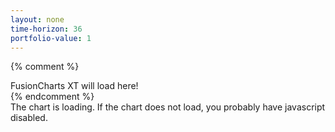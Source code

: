```yaml
---
layout: none
time-horizon: 36
portfolio-value: 1  
---
```

<html>
<head>
	<title>My first chart using FusionCharts Suite XT</title>
	<script type="text/javascript" src="https://cdn.fusioncharts.com/fusioncharts/latest/fusioncharts.js"></script>
	<script type="text/javascript" src="https://cdn.fusioncharts.com/fusioncharts/latest/themes/fusioncharts.theme.fusion.js"></script>
	<script type="text/javascript">

	</script>
	</head>
	<body>

<h2 id="title"></h2>


<div id="number"></div>
<div id="Array"></div>
<div id="Object"></div>



<script>
var returnArray = [

  {% for return in site.data.returns %}{{ return.Return }}, {% endfor %}

];

var monthArray = [

  {% for return in site.data.returns %}{{ return.Month }}, {% endfor %}

];

var yearArray = [

  {% for return in site.data.returns %}{{ return.Year }}, {% endfor %}

];

var length = returnArray.length - {{ page.time-horizon }};
var startMonth = Math.floor(Math.random() * length);
var endMonth = startMonth + {{ page.time-horizon }};
var month = monthArray[startMonth];
var year = yearArray[startMonth];
console.log(length);
console.log(startMonth);
console.log(endMonth);
const portfolioValue = [{{ page.portfolio-value }}];
const portfolioValueA = [{{ page.portfolio-value }}];
const portfolioValueB = [{{ page.portfolio-value }}];
const portfolioValueC = [{{ page.portfolio-value }}];
const portfolioValueD = [{{ page.portfolio-value }}];
const portfolioValueE = [{{ page.portfolio-value }}];
const portfolioValueF = [{{ page.portfolio-value }}];
const portfolioValueG = [{{ page.portfolio-value }}];
const portfolioValueH = [{{ page.portfolio-value }}];
const portfolioValueI = [{{ page.portfolio-value }}];
const portfolioValueJ = [{{ page.portfolio-value }}];
var randomNumbers = [];
var timeHorizon = {{ page.time-horizon }};
var caption = "{{ page.time-horizon }} Month Stock Market Returns Starting in " + month + "-" + year;


function market(){
  //document.getElementById("title").innerHTML = startMonth + " Year: " + year + " Month: " + month;


  var counter;
  var counterMax = timeHorizon * 10;
  for (counter = 0; counter < counterMax; counter++) {
    randomNumbers[counter] = Math.random() * 2;
  }

  var text = "";
  value = {{ page.portfolio-value }} ;
  var i;
  var p = 1;
  for (i = startMonth; i < endMonth; i++) {
    text += returnArray[i] + " " + value + "<br>";
    value = value * (1 + returnArray[i]);
    value = value.toFixed(2);
    portfolioValue[p] = value;
    if (randomNumbers[p-1] < 1) {
      portfolioValueA[p] = (portfolioValueA[p-1]*(1 + returnArray[i])).toFixed(2);
      } else {
      portfolioValueA[p] = (portfolioValueA[p-1]*(1 - returnArray[i])).toFixed(2);
      }
      if (randomNumbers[p + timeHorizon - 1] < 1) {
        portfolioValueB[p] = (portfolioValueB[p-1]*(1 + returnArray[i])).toFixed(2);
        } else {
        portfolioValueB[p] = (portfolioValueB[p-1]*(1 - returnArray[i])).toFixed(2);
        }
        if (randomNumbers[p + (timeHorizon * 2) - 1] < 1) {
          portfolioValueC[p] = (portfolioValueC[p-1]*(1 + returnArray[i])).toFixed(2);
          } else {
          portfolioValueC[p] = (portfolioValueC[p-1]*(1 - returnArray[i])).toFixed(2);
          }
          if (randomNumbers[p + (timeHorizon * 3) - 1] < 1) {
            portfolioValueD[p] = (portfolioValueD[p-1]*(1 + returnArray[i])).toFixed(2);
            } else {
            portfolioValueD[p] = (portfolioValueD[p-1]*(1 - returnArray[i])).toFixed(2);
            }
            if (randomNumbers[p + (timeHorizon * 4) - 1] < 1) {
              portfolioValueE[p] = (portfolioValueE[p-1]*(1 + returnArray[i])).toFixed(2);
              } else {
              portfolioValueE[p] = (portfolioValueE[p-1]*(1 - returnArray[i])).toFixed(2);
              }

              if (randomNumbers[p + (timeHorizon * 5) - 1] < 1) {
                portfolioValueF[p] = (portfolioValueF[p-1]*(1 + returnArray[i])).toFixed(2);
                } else {
                portfolioValueF[p] = (portfolioValueF[p-1]*(1 - returnArray[i])).toFixed(2);
                }

                if (randomNumbers[p + (timeHorizon * 6) - 1] < 1) {
                  portfolioValueG[p] = (portfolioValueG[p-1]*(1 + returnArray[i])).toFixed(2);
                  } else {
                  portfolioValueG[p] = (portfolioValueG[p-1]*(1 - returnArray[i])).toFixed(2);
                  }
                  if (randomNumbers[p + (timeHorizon * 7) - 1] < 1) {
                    portfolioValueH[p] = (portfolioValueH[p-1]*(1 + returnArray[i])).toFixed(2);
                    } else {
                    portfolioValueH[p] = (portfolioValueH[p-1]*(1 - returnArray[i])).toFixed(2);
                    }

                    if (randomNumbers[p + (timeHorizon * 8) - 1] < 1) {
                      portfolioValueI[p] = (portfolioValueI[p-1]*(1 + returnArray[i])).toFixed(2);
                      } else {
                      portfolioValueI[p] = (portfolioValueI[p-1]*(1 - returnArray[i])).toFixed(2);
                      }

                      if (randomNumbers[p + (timeHorizon * 9) - 1] < 1) {
                        portfolioValueJ[p] = (portfolioValueJ[p-1]*(1 + returnArray[i])).toFixed(2);
                        } else {
                        portfolioValueJ[p] = (portfolioValueJ[p-1]*(1 - returnArray[i])).toFixed(2);
                        }
    p= p + 1;

  }

{% comment %}
  document.getElementById("number").innerHTML = text;
  document.getElementById("Array").innerHTML = portfolioValue + "XXX" + portfolioValueA[10];
  {% endcomment %}

  FusionCharts.ready(function(){
    var chartObj = new FusionCharts({
  type: 'line',
  renderAt: 'chart-container',
  width: '680',
  height: '390',
  dataFormat: 'json',
  dataSource: {
      "chart": {
          "theme": "fusion",
          "caption": "Total footfall in Bakersfield Central",
          "subCaption": "Last week",
          "xAxisName": "Day",
          "yAxisName": "No. of Visitors",
          "lineThickness": "2"
      },
      "data": [

      {% for counter in (0..page.time-horizon) %}
      {
          "label": "{{ counter }}",
          "value": portfolioValue[{{ counter }}]
      },

      {% endfor %}





      ],

  }
  });
    chartObj.render();
  });
  FusionCharts.ready(function() {
    var visitChart = new FusionCharts({
      type: 'msline',
      renderAt: 'chart-container2',
      width: '700',
      height: '400',
      dataFormat: 'json',
      dataSource: {
        "chart": {
          "theme": "fusion",
          "caption": caption,
          "subCaption": "Using Random Portfolio Positions vs. the Market",
          "xAxisName": "Month",
          "lineThickness": "1",
          "anchorAlpha": "0"
        },
        "categories": [{
          "category": [
          {% for counter in (0..page.time-horizon) %}
          {
              "label": "{{ counter }}"
          },

          {% endfor %}

          ]
        }],
        "dataset": [{
            "seriesname": "Market Return",
            "data": [

            {% for counter in (0..page.time-horizon) %}
            {
                "value": portfolioValue[{{ counter }}],
                "dashed": "5",
                "color": "#000000"
            },

            {% endfor %}



            ]
          },
          {
            "seriesname": "Portfolio A",
            "data": [
            {% for counter in (0..page.time-horizon) %}
            {
                "value": portfolioValueA[{{ counter }}]
            },

            {% endfor %}
            ]
          },
          {
            "seriesname": "Portfolio B",
            "data": [
            {% for counter in (0..page.time-horizon) %}
            {
                "value": portfolioValueB[{{ counter }}]
            },

            {% endfor %}
            ]
          },

          {
            "seriesname": "Portfolio C",
            "data": [
            {% for counter in (0..page.time-horizon) %}
            {
                "value": portfolioValueC[{{ counter }}]
            },

            {% endfor %}
            ]
          },

          {
            "seriesname": "Portfolio D",
            "data": [
            {% for counter in (0..page.time-horizon) %}
            {
                "value": portfolioValueD[{{ counter }}]
            },

            {% endfor %}
            ]

          },

          {
            "seriesname": "Portfolio E",
            "data": [
            {% for counter in (0..page.time-horizon) %}
            {
                "value": portfolioValueE[{{ counter }}]
            },

            {% endfor %}
            ]

          },

          {
            "seriesname": "Portfolio F",
            "data": [
            {% for counter in (0..page.time-horizon) %}
            {
                "value": portfolioValueF[{{ counter }}]
            },

            {% endfor %}
            ]

          },

          {
            "seriesname": "Portfolio G",
            "data": [
            {% for counter in (0..page.time-horizon) %}
            {
                "value": portfolioValueG[{{ counter }}]
            },

            {% endfor %}
            ]

          },

          {
            "seriesname": "Portfolio H",
            "data": [
            {% for counter in (0..page.time-horizon) %}
            {
                "value": portfolioValueH[{{ counter }}]
            },

            {% endfor %}
            ]

          },

          {
            "seriesname": "Portfolio I",
            "data": [
            {% for counter in (0..page.time-horizon) %}
            {
                "value": portfolioValueI[{{ counter }}]
            },

            {% endfor %}
            ]

          },

          {
            "seriesname": "Portfolio J",
            "data": [
            {% for counter in (0..page.time-horizon) %}
            {
                "value": portfolioValueJ[{{ counter }}]
            },

            {% endfor %}
            ]

          },
        ],

      }
    }).render();
  });

}





market();





</script>

{% comment %}
<div id="chart-container">FusionCharts XT will load here!</div>
{% endcomment %}

<div id="chart-container2">The chart is loading. If the chart does not load, you probably have javascript disabled.</div>
	</body>
</html>
